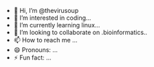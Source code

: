 - 👋 Hi, I’m @thevirusoup
- 👀 I’m interested in coding...
- 🌱 I’m currently learning linux...
- 💞️ I’m looking to collaborate on .bioinformatics..
- 📫 How to reach me ...
- 😄 Pronouns: ...
- ⚡ Fun fact: ...

<!---
thevirusoup/thevirusoup is a ✨ special ✨ repository because its `README.md` (this file) appears on your GitHub profile.
You can click the Preview link to take a look at your changes.
--->
